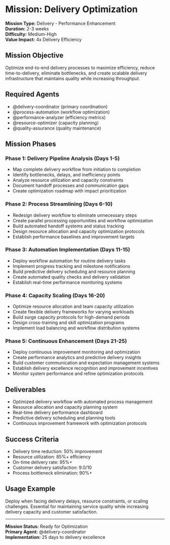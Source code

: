 # Mission: Delivery Optimization

**Mission Type:** Delivery - Performance Enhancement  
**Duration:** 2-3 weeks  
**Difficulty:** Medium-High  
**Value Impact:** 4x Delivery Efficiency

## Mission Objective

Optimize end-to-end delivery processes to maximize efficiency, reduce time-to-delivery, eliminate bottlenecks, and create scalable delivery infrastructure that maintains quality while increasing throughput.

## Required Agents

- @delivery-coordinator (primary coordination)
- @process-automation (workflow optimization)
- @performance-analyzer (efficiency metrics)
- @resource-optimizer (capacity planning)
- @quality-assurance (quality maintenance)

## Mission Phases

### Phase 1: Delivery Pipeline Analysis (Days 1-5)
- Map complete delivery workflow from initiation to completion
- Identify bottlenecks, delays, and inefficiency points
- Analyze resource utilization and capacity constraints
- Document handoff processes and communication gaps
- Create optimization roadmap with impact prioritization

### Phase 2: Process Streamlining (Days 6-10)
- Redesign delivery workflow to eliminate unnecessary steps
- Create parallel processing opportunities and workflow optimization
- Build automated handoff systems and status tracking
- Design resource allocation and capacity optimization protocols
- Establish performance baselines and improvement targets

### Phase 3: Automation Implementation (Days 11-15)
- Deploy workflow automation for routine delivery tasks
- Implement progress tracking and milestone notifications
- Build predictive delivery scheduling and resource planning
- Create automated quality checks and delivery validation
- Establish real-time performance monitoring systems

### Phase 4: Capacity Scaling (Days 16-20)
- Optimize resource allocation and team capacity utilization
- Create flexible delivery frameworks for varying workloads
- Build surge capacity protocols for high-demand periods
- Design cross-training and skill optimization programs
- Implement load balancing and workflow distribution systems

### Phase 5: Continuous Enhancement (Days 21-25)
- Deploy continuous improvement monitoring and optimization
- Create performance analytics and predictive delivery insights
- Build customer communication and expectation management systems
- Establish delivery excellence recognition and improvement incentives
- Monitor system performance and refine optimization protocols

## Deliverables

- Optimized delivery workflow with automated process management
- Resource allocation and capacity planning system
- Real-time delivery performance dashboard
- Predictive delivery scheduling and planning tools
- Continuous improvement framework with optimization protocols

## Success Criteria

- Delivery time reduction: 50% improvement
- Resource utilization: 85%+ efficiency
- On-time delivery rate: 95%+
- Customer delivery satisfaction: 9.0/10
- Process bottleneck elimination: 90%+

## Usage Example

Deploy when facing delivery delays, resource constraints, or scaling challenges. Essential for maintaining service quality while increasing delivery capacity and customer satisfaction.

---

**Mission Status:** Ready for Optimization  
**Primary Agent:** @delivery-coordinator  
**Implementation:** 25 days to delivery excellence